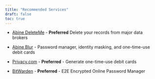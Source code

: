 ```yaml
---
title: "Recommended Services"
draft: false
toc: true
---
```


- [Abine DeleteMe](https://joindeleteme.com/refer?coupon=RFR-40867-7DWHR4) - **Preferred** Delete your records from major data brokers

- [Abine Blur](https://dnt.abine.com/#/ref_register/pC8ZbvQtt) - Password manager, identity masking, and one-time-use debit cards

- [Privacy.com](https://privacy.com/join/SU86Y) - **Preferred** - Generate one-time-use debit cards

- [BitWarden](bitwarden.com) - **Preferred** - E2E Encrypted Online Password Manager 
